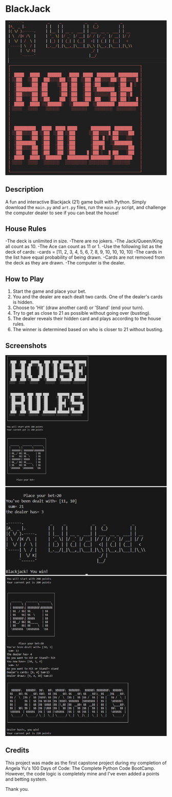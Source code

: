 # BlackJack

![alt text](image-3.png)
## Description
A fun and interactive Blackjack (21) game built with Python. Simply download the `main.py` and `art.py` files, run the `main.py` script, and challenge the computer dealer to see if you can beat the house!

## House Rules
-The deck is unlimited in size.
-There are no jokers.
-The Jack/Queen/King all count as 10.
-The Ace can count as 11 or 1.
-Use the following list as the deck of cards:
-cards = [11, 2, 3, 4, 5, 6, 7, 8, 9, 10, 10, 10, 10]
-The cards in the list have equal probability of being drawn.
-Cards are not removed from the deck as they are drawn.
-The computer is the dealer.

## How to Play
1. Start the game and place your bet.
2. You and the dealer are each dealt two cards. One of the dealer's cards is hidden.
3. Choose to 'Hit' (draw another card) or 'Stand' (end your turn).
4. Try to get as close to 21 as possible without going over (busting).
5. The dealer reveals their hidden card and plays according to the house rules.
6. The winner is determined based on who is closer to 21 without busting.

## Screenshots
![alt text](image.png)
![alt text](image-1.png)
![alt text](image-2.png)

## Credits
This project was made as the first capstone project during my completion of Angela Yu's 100 Days of Code: The Complete Python Code BootCamp. However, the code logic is completely mine and I've even added a points and betting system.

Thank you.
